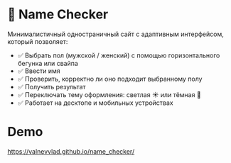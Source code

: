 # 🧠  Name Checker

Минималистичный одностраничный сайт с адаптивным интерфейсом, который позволяет:

- ✅ Выбрать пол (мужской / женский) с помощью горизонтального бегунка или свайпа
- ✅ Ввести имя
- ✅ Проверить, корректно ли оно подходит выбранному полу
- ✅ Получить результат
- ✅ Переключать тему оформления: светлая ☀️ или тёмная 🌙
- ✅ Работает на десктопе и мобильных устройствах

# Demo

https://valnevvlad.github.io/name_checker/

